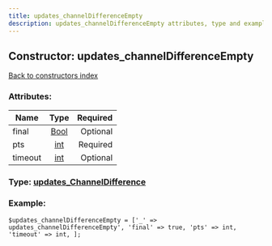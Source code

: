 ```yaml
---
title: updates_channelDifferenceEmpty
description: updates_channelDifferenceEmpty attributes, type and example
---
```

## Constructor: updates\_channelDifferenceEmpty  
[Back to constructors index](index.md)



### Attributes:

| Name     |    Type       | Required |
|----------|:-------------:|---------:|
|final|[Bool](../types/Bool.md) | Optional|
|pts|[int](../types/int.md) | Required|
|timeout|[int](../types/int.md) | Optional|



### Type: [updates\_ChannelDifference](../types/updates_ChannelDifference.md)


### Example:

```
$updates_channelDifferenceEmpty = ['_' => updates_channelDifferenceEmpty', 'final' => true, 'pts' => int, 'timeout' => int, ];
```